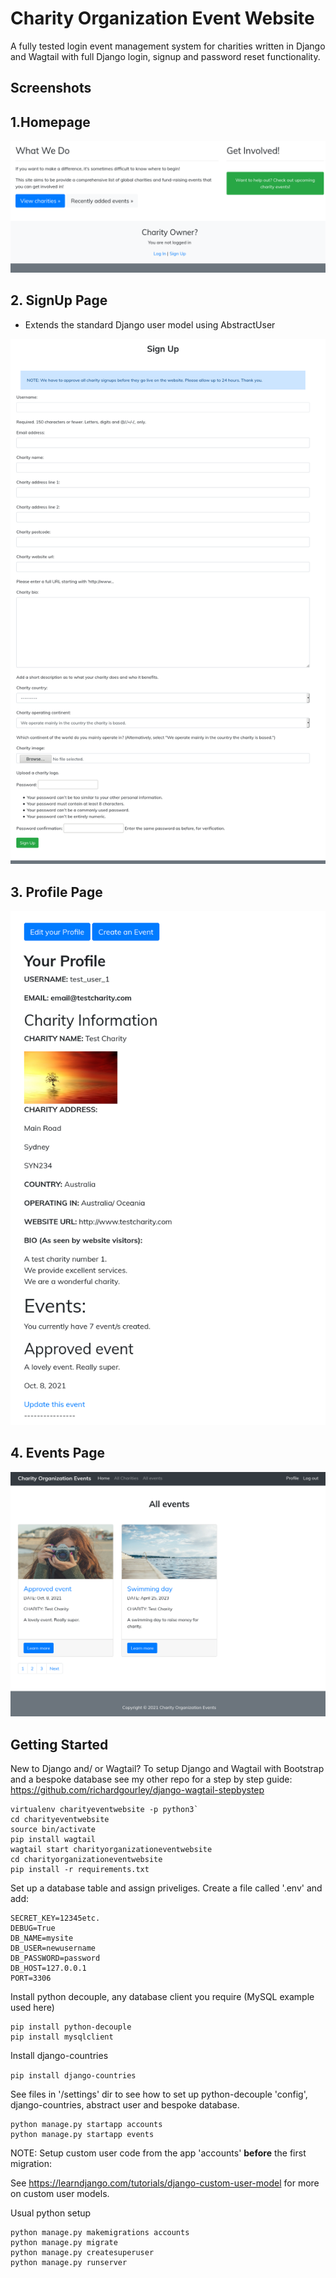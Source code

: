 # Charity Organization Event Website

A fully tested login event management system for charities written in Django and Wagtail with full Django login, signup and password reset functionality.

## Screenshots

## 1.Homepage

![homepage](https://github.com/richardgourley/charity-organization-event-website/blob/main/sreenshots/homepage.png)

## 2. SignUp Page
- Extends the standard Django user model using AbstractUser

![signuppage](https://github.com/richardgourley/charity-organization-event-website/blob/main/sreenshots/signuppage.png)

## 3. Profile Page 

![profilepage](https://github.com/richardgourley/charity-organization-event-website/blob/main/sreenshots/profilepage.png)

## 4. Events Page

![eventspage](https://github.com/richardgourley/charity-organization-event-website/blob/main/sreenshots/events.png)

## Getting Started

New to Django and/ or Wagtail? To setup Django and Wagtail with Bootstrap and a bespoke database see my other repo for a step by step guide: https://github.com/richardgourley/django-wagtail-stepbystep

```
virtualenv charityeventwebsite -p python3`
cd charityeventwebsite
source bin/activate
pip install wagtail
wagtail start charityorganizationeventwebsite
cd charityorganizationeventwebsite
pip install -r requirements.txt
```

Set up a database table and assign priveliges.
Create a file called '.env' and add:
```
SECRET_KEY=12345etc.
DEBUG=True
DB_NAME=mysite
DB_USER=newusername
DB_PASSWORD=password
DB_HOST=127.0.0.1
PORT=3306
```

Install python decouple, any database client you require (MySQL example used here) 
```
pip install python-decouple
pip install mysqlclient
```

Install django-countries

`pip install django-countries`

See files in '/settings' dir to see how to set up python-decouple 'config', django-countries, abstract user and bespoke database.

```
python manage.py startapp accounts
python manage.py startapp events
```

NOTE: Setup custom user code from the app 'accounts' **before** the first migration:

See https://learndjango.com/tutorials/django-custom-user-model for more on custom user models.

Usual python setup
```
python manage.py makemigrations accounts
python manage.py migrate
python manage.py createsuperuser
python manage.py runserver
```
